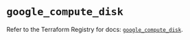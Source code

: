 # `google_compute_disk`

Refer to the Terraform Registry for docs: [`google_compute_disk`](https://registry.terraform.io/providers/hashicorp/google/6.16.0/docs/resources/compute_disk).
